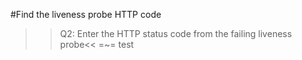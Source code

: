 #Find the liveness probe HTTP code
>>Q2: Enter the HTTP status code from the failing liveness probe<<
=~= test